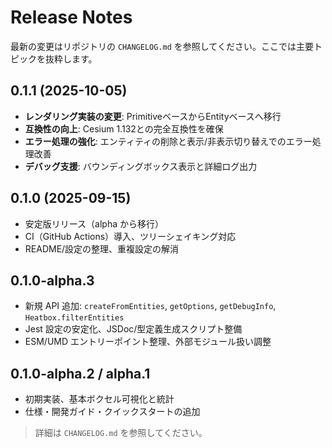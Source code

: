 # Release Notes

最新の変更はリポジトリの `CHANGELOG.md` を参照してください。ここでは主要トピックを抜粋します。

## 0.1.1 (2025-10-05)
- **レンダリング実装の変更**: PrimitiveベースからEntityベースへ移行
- **互換性の向上**: Cesium 1.132との完全互換性を確保
- **エラー処理の強化**: エンティティの削除と表示/非表示切り替えでのエラー処理改善
- **デバッグ支援**: バウンディングボックス表示と詳細ログ出力

## 0.1.0 (2025-09-15)
- 安定版リリース（alpha から移行）
- CI（GitHub Actions）導入、ツリーシェイキング対応
- README/設定の整理、重複設定の解消

## 0.1.0-alpha.3
- 新規 API 追加: `createFromEntities`, `getOptions`, `getDebugInfo`, `Heatbox.filterEntities`
- Jest 設定の安定化、JSDoc/型定義生成スクリプト整備
- ESM/UMD エントリーポイント整理、外部モジュール扱い調整

## 0.1.0-alpha.2 / alpha.1
- 初期実装、基本ボクセル可視化と統計
- 仕様・開発ガイド・クイックスタートの追加

> 詳細は `CHANGELOG.md` を参照してください。

